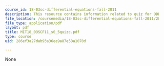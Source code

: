 ```yaml
---
course_id: 18-03sc-differential-equations-fall-2011
description: This resource contains information related to quiz for ODE.
file_location: /coursemedia/18-03sc-differential-equations-fall-2011/286ef3a27dab93a36ee9a87e58a1070d_MIT18_03SCF11_s0_5quizc.pdf
file_type: application/pdf
layout: pdf
title: MIT18_03SCF11_s0_5quizc.pdf
type: course
uid: 286ef3a27dab93a36ee9a87e58a1070d

---
```

None